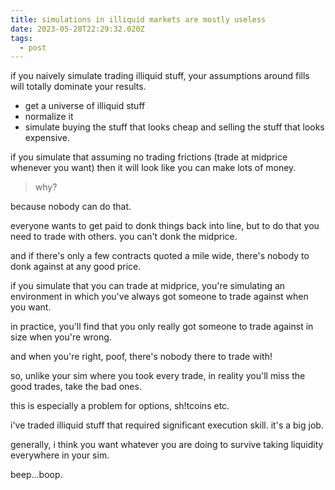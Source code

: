 ```yaml
---
title: simulations in illiquid markets are mostly useless
date: 2023-05-28T22:29:32.020Z
tags:
  - post
---
```

if you naively simulate trading illiquid stuff, your assumptions around fills will totally dominate your results. 

* get a universe of illiquid stuff
* normalize it
* simulate buying the stuff that looks cheap and selling the stuff that looks expensive. 

if you simulate that assuming no trading frictions (trade at midprice whenever you want) then it will look like you can make lots of money. 

> why?

because nobody can do that.

everyone wants to get paid to donk things back into line, but to do that you need to trade with others. you can't donk the midprice.

and if there's only a few contracts quoted a mile wide, there's nobody to donk against at any good price.

if you simulate that you can trade at midprice, you're simulating an environment in which you've always got someone to trade against when you want.

in practice, you'll find that you only really got someone to trade against in size when you're wrong. 

and when you're right, poof, there's nobody there to trade with!

so, unlike your sim where you took every trade, in reality you'll miss the good trades, take the bad ones.

this is especially a problem for options, sh!tcoins etc.

i've traded illiquid stuff that required significant execution skill. it's a big job.

generally, i think you want whatever you are doing to survive taking liquidity everywhere in your sim.

b﻿eep...boop.